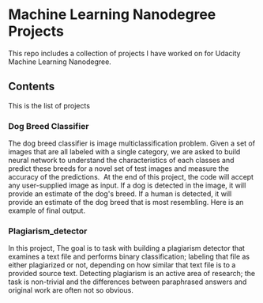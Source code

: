 # Machine Learning Nanodegree Projects
This repo includes a collection of projects I have worked on for Udacity Machine Learning Nanodegree. 

## Contents 
This is the list of projects

### Dog Breed Classifier 
The dog breed classifier is image multiclassification problem. Given a set of images that are all labeled with a single category, we are asked to build neural network to understand the characteristics of each classes and predict these breeds for a novel set of test images and measure the accuracy of the predictions.  At the end of this project, the code will accept any user-supplied image as input. If a dog is detected in the image, it will provide an estimate of the dog's breed. If a human is detected, it will provide an estimate of the dog breed that is most resembling. Here is an example of final output. 


### Plagiarism_detector

In this project, The goal is to task with building a plagiarism detector that examines a text file and performs binary classification; labeling that file as either plagiarized or not, depending on how similar that text file is to a provided source text. Detecting plagiarism is an active area of research; the task is non-trivial and the differences between paraphrased answers and original work are often not so obvious.
